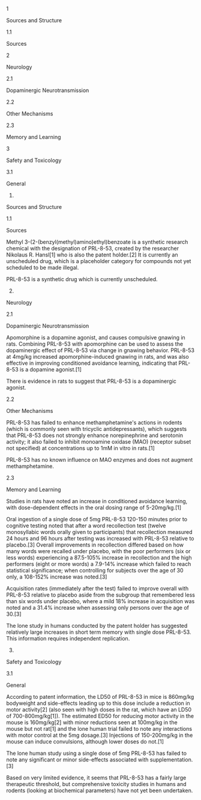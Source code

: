 1

Sources and Structure

1.1

Sources

2

Neurology

2.1

Dopaminergic Neurotransmission

2.2

Other Mechanisms

2.3

Memory and Learning

3

Safety and Toxicology

3.1

General

1.

Sources and Structure

1.1

Sources

Methyl 3-(2-(benzyl(methyl)amino)ethyl)benzoate is a synthetic research chemical with the designation of PRL-8-53, created by the researcher Nikolaus R. Hansl[1] who is also the patent holder.[2] It is currently an unscheduled drug, which is a placeholder category for compounds not yet scheduled to be made illegal.

PRL-8-53 is a synthetic drug which is currently unscheduled.

2.

Neurology

2.1

Dopaminergic Neurotransmission

Apomorphine is a dopamine agonist, and causes compulsive gnawing in rats. Combining PRL-8-53 with apomorphine can be used to assess the dopaminergic effect of PRL-8-53 via change in gnawing behavior. PRL-8-53 at 4mg/kg increased apomorphine-induced gnawing in rats, and was also effective in improving conditioned avoidance learning, indicating that PRL-8-53 is a dopamine agonist.[1]

There is evidence in rats to suggest that PRL-8-53 is a dopaminergic agonist.

2.2

Other Mechanisms

PRL-8-53 has failed to enhance methamphetamine's actions in rodents (which is commonly seen with tricyclic antidepressants), which suggests that PRL-8-53 does not strongly enhance norepinephrine and serotonin activity; it also failed to inhibit monoamine oxidase (MAO) (receptor subset not specified) at concentrations up to 1mM in vitro in rats.[1]

PRL-8-53 has no known influence on MAO enzymes and does not augment methamphetamine.

2.3

Memory and Learning

Studies in rats have noted an increase in conditioned avoidance learning, with dose-dependent effects in the oral dosing range of 5-20mg/kg.[1]

Oral ingestion of a single dose of 5mg PRL-8-53 120-150 minutes prior to cognitive testing noted that after a word recollection test (twelve monosyllabic words orally given to participants) that recollection measured 24 hours and 96 hours after testing was increased with PRL-8-53 relative to placebo.[3] Overall improvements in recollection differed based on how many words were recalled under placebo, with the poor performers (six or less words) experiencing a 87.5-105% increase in recollection and the high performers (eight or more words) a 7.9-14% increase which failed to reach statistical significance; when controlling for subjects over the age of 30 only, a 108-152% increase was noted.[3]

Acquisition rates (immediately after the test) failed to improve overall with PRL-8-53 relative to placebo aside from the subgroup that remembered less than six words under placebo, where a mild 18% increase in acquisition was noted and a 31.4% increase when assessing only persons over the age of 30.[3]

The lone study in humans conducted by the patent holder has suggested relatively large increases in short term memory with single dose PRL-8-53. This information requires independent replication.

3.

Safety and Toxicology

3.1

General

According to patent information, the LD50 of PRL-8-53 in mice is 860mg/kg bodyweight and side-effects leading up to this dose include a reduction in motor activity[2] (also seen with high doses in the rat, which have an LD50 of 700-800mg/kg[1]). The estimated ED50 for reducing motor activity in the mouse is 160mg/kg[2] with minor reductions seen at 100mg/kg in the mouse but not rat[1] and the lone human trial failed to note any interactions with motor control at the 5mg dosage.[3] Injections of 150-200mg/kg in the mouse can induce convulsions, although lower doses do not.[1]

The lone human study using a single dose of 5mg PRL-8-53 has failed to note any significant or minor side-effects associated with supplementation.[3]

Based on very limited evidence, it seems that PRL-8-53 has a fairly large therapeutic threshold, but comprehensive toxicity studies in humans and rodents (looking at biochemical parameters) have not yet been undertaken.

